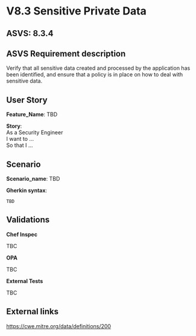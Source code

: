 # V8.3 Sensitive Private Data

## ASVS: 8.3.4

## ASVS Requirement description

Verify that all sensitive data created and processed by the application has
been identified, and ensure that a policy is in place on how to deal with
sensitive data.

## User Story

**Feature_Name**: TBD

**Story**:\
As a Security Engineer\
I want to ...\
So that I ...

## Scenario

**Scenario_name**: TBD

**Gherkin syntax**:

```gherkin
TBD
```

## Validations

**Chef Inspec**

TBC

**OPA**

TBC

**External Tests**

TBC

## External links

<https://cwe.mitre.org/data/definitions/200>
